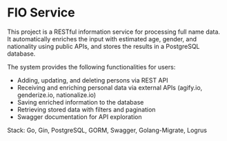 # FIO Service

This project is a RESTful information service for processing full name data. It automatically enriches the input with estimated age, gender, and nationality using public APIs, and stores the results in a PostgreSQL database.

The system provides the following functionalities for users:
- Adding, updating, and deleting persons via REST API
- Receiving and enriching personal data via external APIs (agify.io, genderize.io, nationalize.io)
- Saving enriched information to the database
- Retrieving stored data with filters and pagination
- Swagger documentation for API exploration

Stack: Go, Gin, PostgreSQL, GORM, Swagger, Golang-Migrate, Logrus